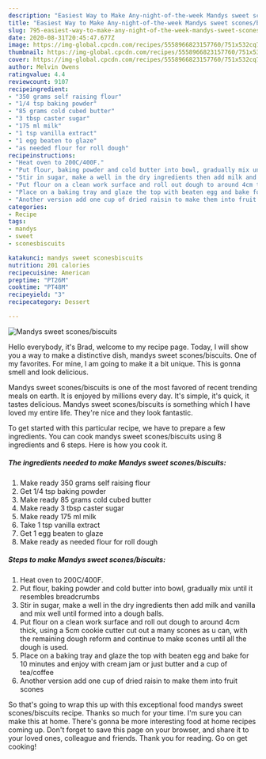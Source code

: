 ```yaml
---
description: "Easiest Way to Make Any-night-of-the-week Mandys sweet scones/biscuits"
title: "Easiest Way to Make Any-night-of-the-week Mandys sweet scones/biscuits"
slug: 795-easiest-way-to-make-any-night-of-the-week-mandys-sweet-scones-biscuits
date: 2020-08-31T20:45:47.677Z
image: https://img-global.cpcdn.com/recipes/5558966823157760/751x532cq70/mandys-sweet-sconesbiscuits-recipe-main-photo.jpg
thumbnail: https://img-global.cpcdn.com/recipes/5558966823157760/751x532cq70/mandys-sweet-sconesbiscuits-recipe-main-photo.jpg
cover: https://img-global.cpcdn.com/recipes/5558966823157760/751x532cq70/mandys-sweet-sconesbiscuits-recipe-main-photo.jpg
author: Melvin Owens
ratingvalue: 4.4
reviewcount: 9107
recipeingredient:
- "350 grams self raising flour"
- "1/4 tsp baking powder"
- "85 grams cold cubed butter"
- "3 tbsp caster sugar"
- "175 ml milk"
- "1 tsp vanilla extract"
- "1 egg beaten to glaze"
- "as needed flour for roll dough"
recipeinstructions:
- "Heat oven to 200C/400F."
- "Put flour, baking powder and cold butter into bowl, gradually mix until it resembles breadcrumbs"
- "Stir in sugar, make a well in the dry ingredients then add milk and vanilla and mix well until formed into a dough balls."
- "Put flour on a clean work surface and roll out dough to around 4cm thick, using a 5cm cookie cutter cut out a many scones as u can, with the remaining dough reform and continue to make scones until all the dough is used."
- "Place on a baking tray and glaze the top with beaten egg and bake for 10 minutes and enjoy with cream jam or just butter and a cup of tea/coffee"
- "Another version add one cup of dried raisin to make them into fruit scones"
categories:
- Recipe
tags:
- mandys
- sweet
- sconesbiscuits

katakunci: mandys sweet sconesbiscuits 
nutrition: 201 calories
recipecuisine: American
preptime: "PT26M"
cooktime: "PT48M"
recipeyield: "3"
recipecategory: Dessert

---
```



![Mandys sweet scones/biscuits](https://img-global.cpcdn.com/recipes/5558966823157760/751x532cq70/mandys-sweet-sconesbiscuits-recipe-main-photo.jpg)

Hello everybody, it's Brad, welcome to my recipe page. Today, I will show you a way to make a distinctive dish, mandys sweet scones/biscuits. One of my favorites. For mine, I am going to make it a bit unique. This is gonna smell and look delicious.

Mandys sweet scones/biscuits is one of the most favored of recent trending meals on earth. It is enjoyed by millions every day. It's simple, it's quick, it tastes delicious. Mandys sweet scones/biscuits is something which I have loved my entire life. They're nice and they look fantastic.




To get started with this particular recipe, we have to prepare a few ingredients. You can cook mandys sweet scones/biscuits using 8 ingredients and 6 steps. Here is how you cook it.

<!--inarticleads1-->

##### The ingredients needed to make Mandys sweet scones/biscuits:

1. Make ready 350 grams self raising flour
1. Get 1/4 tsp baking powder
1. Make ready 85 grams cold cubed butter
1. Make ready 3 tbsp caster sugar
1. Make ready 175 ml milk
1. Take 1 tsp vanilla extract
1. Get 1 egg beaten to glaze
1. Make ready as needed flour for roll dough




<!--inarticleads2-->

##### Steps to make Mandys sweet scones/biscuits:

1. Heat oven to 200C/400F.
1. Put flour, baking powder and cold butter into bowl, gradually mix until it resembles breadcrumbs
1. Stir in sugar, make a well in the dry ingredients then add milk and vanilla and mix well until formed into a dough balls.
1. Put flour on a clean work surface and roll out dough to around 4cm thick, using a 5cm cookie cutter cut out a many scones as u can, with the remaining dough reform and continue to make scones until all the dough is used.
1. Place on a baking tray and glaze the top with beaten egg and bake for 10 minutes and enjoy with cream jam or just butter and a cup of tea/coffee
1. Another version add one cup of dried raisin to make them into fruit scones




So that's going to wrap this up with this exceptional food mandys sweet scones/biscuits recipe. Thanks so much for your time. I'm sure you can make this at home. There's gonna be more interesting food at home recipes coming up. Don't forget to save this page on your browser, and share it to your loved ones, colleague and friends. Thank you for reading. Go on get cooking!
